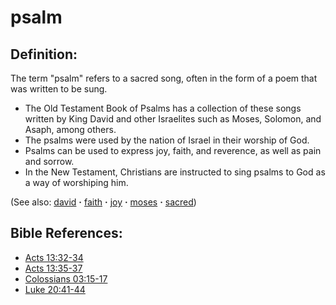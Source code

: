 # psalm #

## Definition: ##

The term "psalm" refers to a sacred song, often in the form of a poem that was written to be sung.

* The Old Testament Book of Psalms has a collection of these songs written by King David and other Israelites such as Moses, Solomon, and Asaph, among others.
* The psalms were used by the nation of Israel in their worship of God.
* Psalms can be used to express joy, faith, and reverence, as well as pain and sorrow.
* In the New Testament, Christians are instructed to sing psalms to God as a way of worshiping him.

(See also: [david](../other/david.md) **·** [faith](../kt/faith.md) **·** [joy](../kt/joy.md) **·** [moses](../other/moses.md) **·** [sacred](../other/sacred.md))

## Bible References: ##

* [Acts 13:32-34](https://door43.org/en/bible/notes/act/13/32)
* [Acts 13:35-37](https://door43.org/en/bible/notes/act/13/35)
* [Colossians 03:15-17](https://door43.org/en/bible/notes/col/03/15)
* [Luke 20:41-44](https://door43.org/en/bible/notes/luk/20/41)

